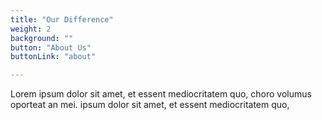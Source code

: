 ```yaml
---
title: "Our Difference"
weight: 2
background: ""
button: "About Us"
buttonLink: "about"

---
```


Lorem ipsum dolor sit amet, et essent mediocritatem quo, choro volumus oporteat an mei. ipsum dolor sit amet, et essent mediocritatem quo,
